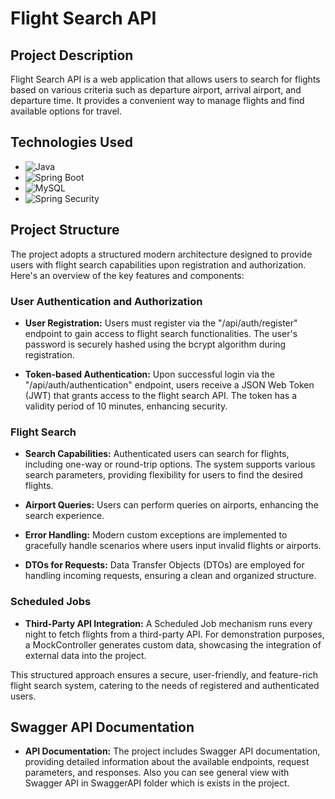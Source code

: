 # Flight Search API

## Project Description

Flight Search API is a web application that allows users to search for flights based on various criteria such as departure airport, arrival airport, and departure time. It provides a convenient way to manage flights and find available options for travel.

## Technologies Used

- ![Java](https://img.shields.io/badge/Java-007396?style=for-the-badge&logo=java&logoColor=white)
- ![Spring Boot](https://img.shields.io/badge/Spring_Boot-6DB33F?style=for-the-badge&logo=spring&logoColor=white)
- ![MySQL](https://img.shields.io/badge/MySQL-4479A1?style=for-the-badge&logo=mysql&logoColor=white)
- ![Spring Security](https://img.shields.io/badge/Spring_Security-6DB33F?style=for-the-badge&logo=spring&logoColor=white)

## Project Structure

The project adopts a structured modern architecture designed to provide users with flight search capabilities upon registration and authorization. Here's an overview of the key features and components:

### User Authentication and Authorization

- **User Registration:** Users must register via the "/api/auth/register" endpoint to gain access to flight search functionalities. The user's password is securely hashed using the bcrypt algorithm during registration.

- **Token-based Authentication:** Upon successful login via the "/api/auth/authentication" endpoint, users receive a JSON Web Token (JWT) that grants access to the flight search API. The token has a validity period of 10 minutes, enhancing security.

### Flight Search

- **Search Capabilities:** Authenticated users can search for flights, including one-way or round-trip options. The system supports various search parameters, providing flexibility for users to find the desired flights.

- **Airport Queries:** Users can perform queries on airports, enhancing the search experience.

- **Error Handling:** Modern custom exceptions are implemented to gracefully handle scenarios where users input invalid flights or airports.

- **DTOs for Requests:** Data Transfer Objects (DTOs) are employed for handling incoming requests, ensuring a clean and organized structure.

### Scheduled Jobs

- **Third-Party API Integration:** A Scheduled Job mechanism runs every night to fetch flights from a third-party API. For demonstration purposes, a MockController generates custom data, showcasing the integration of external data into the project.

This structured approach ensures a secure, user-friendly, and feature-rich flight search system, catering to the needs of registered and authenticated users.

## Swagger API Documentation

- **API Documentation:** The project includes Swagger API documentation, providing detailed information about the available endpoints, request parameters, and responses. Also you can see general view with Swagger API in SwaggerAPI folder which is exists in the project.
